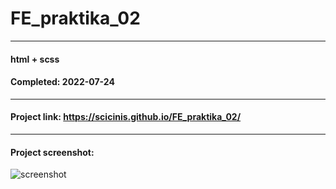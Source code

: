 # FE_praktika_02

---

#### html + scss
#### Completed: 2022-07-24

---

#### Project link: https://scicinis.github.io/FE_praktika_02/

---

#### Project screenshot:
![screenshot](https://user-images.githubusercontent.com/107551364/180639700-a3235ebe-8c0b-4272-b5f6-835a4827a0c9.png)
